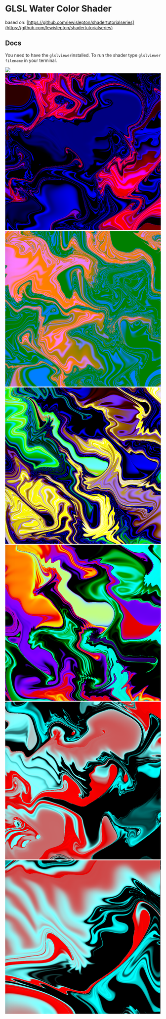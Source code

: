 # GLSL Water Color Shader

based on: [https://github.com/lewislepton/shadertutorialseries](https://github.com/lewislepton/shadertutorialseries)

## Docs

You need to have the `glslviewer`installed. To run the shader type `glslviewer filename` in your terminal.

![](example.png)
![](example-0.png)
![](example-1.png)
![](example-2.png)
![](example-3.png)
![](example-4.png)
![](example-5.png)